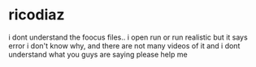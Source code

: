 # ricodiaz
i dont understand the foocus files.. i open run or run realistic but it says error i don't know why, and there are not many videos of it and i dont understand what you guys are saying please help me
